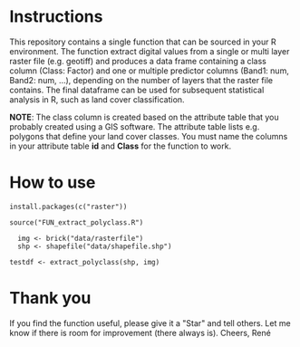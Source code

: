 # Instructions

This repository contains a single function that can be sourced in your R 
environment. The function extract digital values from a single or multi layer 
raster file (e.g. geotiff) and produces a data frame containing a class column 
(Class: Factor) and one or multiple predictor columns (Band1: num, 
Band2: num, ...), depending on the number of layers that the raster file contains.
The final dataframe can be used for subsequent statistical analysis in R, such 
as land cover classification.

**NOTE**: The class column is created based on the attribute table that you probably 
created using a GIS software. The attribute table lists e.g. polygons that define
your land cover classes. You must name the columns in your attribute table **id**
and **Class** for the function to work. 

# How to use

```
install.packages(c("raster"))

source("FUN_extract_polyclass.R")

  img <- brick("data/rasterfile")
  shp <- shapefile("data/shapefile.shp")

testdf <- extract_polyclass(shp, img)
```
# Thank you

If you find the function useful, please give it a "Star" and tell others. Let me
know if there is room for improvement (there always is). Cheers, René


